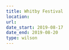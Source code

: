 ```yaml
---
title: Whitby Festival
location:
url:
date_start: 2019-08-17
date_end: 2019-08-20
type: wilson
---
```

